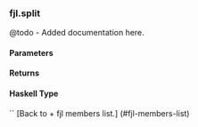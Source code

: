 ### fjl.split
@todo - Added documentation here.

#### Parameters

#### Returns
 
#### Haskell Type
``
[Back to  + fjl members list.]
(#fjl-members-list)
